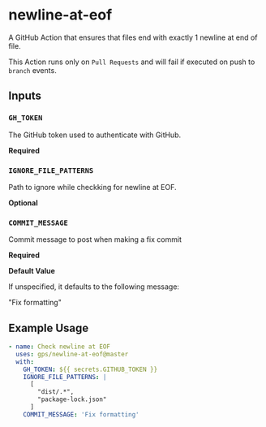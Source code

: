 # newline-at-eof

A GitHub Action that ensures that files end with exactly 1 newline at end of file.

This Action runs only on `Pull Requests` and will fail if executed on push to `branch` events.

## Inputs

### `GH_TOKEN`

The GitHub token used to authenticate with GitHub.

**Required**

### `IGNORE_FILE_PATTERNS`

Path to ignore while checkking for newline at EOF.

**Optional**

### `COMMIT_MESSAGE`

Commit message to post when making a fix commit

**Required**

**Default Value**

If unspecified, it defaults to the following message:

"Fix formatting"

## Example Usage

```yml
- name: Check newline at EOF
  uses: gps/newline-at-eof@master
  with:
    GH_TOKEN: ${{ secrets.GITHUB_TOKEN }}
    IGNORE_FILE_PATTERNS: |
      [
        "dist/.*",
        "package-lock.json"
      ]
    COMMIT_MESSAGE: 'Fix formatting'
```
